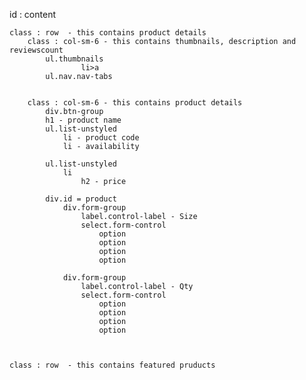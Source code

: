 id : content

    class : row  - this contains product details
        class : col-sm-6 - this contains thumbnails, description and reviewscount
            ul.thumbnails
                    li>a
            ul.nav.nav-tabs


        class : col-sm-6 - this contains product details
            div.btn-group
            h1 - product name
            ul.list-unstyled
                li - product code
                li - availability

            ul.list-unstyled
                li
                    h2 - price

            div.id = product
                div.form-group
                    label.control-label - Size
                    select.form-control
                        option
                        option
                        option
                        option

                div.form-group
                    label.control-label - Qty
                    select.form-control
                        option
                        option
                        option
                        option



    class : row  - this contains featured pruducts
